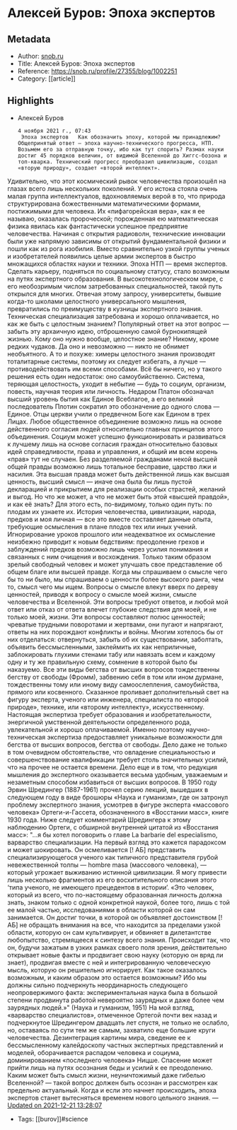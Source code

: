 # Алексей Буров: Эпоха экспертов

## Metadata
- Author: [snob.ru]()
- Title: Алексей Буров: Эпоха экспертов
- Reference: https://snob.ru/profile/27355/blog/1002251
- Category: [[article]]

## Highlights
- Алексей Буров
      
      4 ноября 2021 г., 07:43
       Эпоха экспертов   Как обозначить эпоху, которой мы принадлежим? Общепринятый ответ — эпоха научно-технического прогресса, НТП. Возьмем его за отправную точку, ибо как тут спорить? Размах науки достиг 45 порядков величин, от видимой Вселенной до Хиггс-бозона и топ-кварка. Технический прогресс преобразил цивилизацию, создал «вторую природу», создает «второй интеллект». 
Удивительно, что этот космический рывок человечества произошёл на глазах всего лишь нескольких поколений. У его истока стояла очень малая группа интеллектуалов, вдохновляемых верой в то, что природа структурирована божественными математическими формами, постижимыми для человека. Их «пифагорейская вера», как я ее называю, оказалась пророческой; порожденная ею математическая физика явилась как фантастически успешное предприятие человечества. Начиная с открытия радиоволн, технические инновации были уже напрямую зависимы от открытий фундаментальной физики и пошли как из рога изобилия. Вместо сравнительно узкой группы ученых и изобретателей появились целые армии экспертов в быстро множащихся областях науки и техники. Эпоха НТП — время экспертов.
Сделать карьеру, подняться по социальному статусу, стало возможным на путях экспертного образования. В высокотехнологическом мире, с его необозримым числом затребованных специальностей, такой путь открылся для многих. Отвечая этому запросу, университеты, бывшие когда-то школами целостного универсального мышления, превратились по преимуществу в кузницы экспертного знания. Техническая специализация затребована и хорошо оплачивается, но как же быть с целостным знанием?
Популярный ответ на этот вопрос — забыть эту архаичную идею, отброшенную самой бурнокипящей жизнью. Кому оно нужно вообще, целостное знание? Никому, кроме редких чудаков. Да оно и невозможно — никто не обнимет необъятного. А то и похуже: химеры целостного знания производят тоталитарные системы, поэтому их следует избегать, а лучше — противодействовать им всеми способами. Всё бы ничего, но у такого решения есть один недостаток: оно самоубийственно. Система, теряющая целостность, уходит в небытие — будь то социум, организм, повесть, научная теория или личность. Недаром Платон обозначал высший уровень бытия как Единое Всеблагое, а его великий последователь Плотин сократил это обозначение до одного слова — Единое. Отцы церкви учили о предвечном Боге как Едином в трех Лицах. Любое общественное объединение возможно лишь на основе действенного согласия людей относительно главных принципов этого объединения. Социум может успешно функционировать и развиваться к лучшему лишь на основе согласия граждан относительно базовых идей справедливости, права и управления, и общий им всем корень «прав» тут не случаен. Без разделяемой гражданами некой высшей общей правды возможно лишь тотальное бесправие, царство лжи и насилия. Эта высшая правда может быть действенной лишь как высшая ценность, высший смысл — иначе она была бы лишь пустой декларацией и прикрытием для реализации особых страстей, желаний и выгод. Но что же может, а что не может быть этой «высшей правдой», и как её знать? Для этого есть, по-видимому, только один путь: по плодам их узнаете их. История человечества, цивилизации, народа, предков и моя личная — все это вместе составляет данные опыта, требующие осмысления в плане плодов тех или иных учений. Игнорирование уроков прошлого или неадекватное их осмысление неизбежно приводит к новым бедствиям: преодоление грехов и заблуждений предков возможно лишь через усилия понимания и связанных с ним очищения и восхождения. Только таким образом зрелый свободный человек и может улучшать свое представление об общем благе или высшей правде.
Когда мы спрашиваем о смысле чего бы то ни было, мы спрашиваем о ценности более высокого ранга, чем то, смысл чего мы ищем. Вопросы о смысле влекут вверх по дереву ценностей, приводя к вопросу о смысле моей жизни, смысле человечества и Вселенной. Эти вопросы требуют ответов, и любой мой ответ или отказ от ответа влечет глубокие следствия для моей, и не только моей, жизни. Эти вопросы составляют полюс ценностей; чреватые трудными поворотами и жертвами, они пугают и напрягают, ответы на них порождают конфликты и войны. Многим хотелось бы от них отделаться: отвернуться, забыть об их существовании, заболтать, объявить бессмысленными, заклеймить их как неприличные, заблокировать глухими стенами табу или навязать всем и каждому одну и ту же правильную схему, сомнение в которой было бы наказуемо. Все эти виды бегства от высших вопросов тождественны бегству от свободы (Фромм), забвению себя в том или ином дурмане, тождественны тому или иному виду самоослепления, самоубийства, прямого или косвенного. 
Сказанное проливает дополнительный свет на фигуру эксперта, ученого или инженера, специалиста по «второй природе», технике, или «второму интеллекту», искусственному. Настоящая экспертиза требует образования и изобретательности, энергичной умственной деятельности определенного рода, увлекательной и хорошо оплачиваемой. Именно поэтому научно-техническая экспертиза предоставляет уникальные возможности для бегства от высших вопросов, бегства от свободы. Дело даже не только в том очевидном обстоятельстве, что овладение специальностью и совершенствование квалификации требует столь значительных усилий, что на прочее не остается времени. Дело еще и в том, что редукция мышления до экспертного оказывается весьма удобным, уважаемым и незаметным способом избавиться от высших вопросов. 
В 1950 году Эрвин Шредингер (1887-1961) прочел серию лекций, вышедших в следующем году в виде брошюры «Наука и гуманизм», где он затронул проблему экспертного знания, усмотрев в фигуре эксперта «массового человека» Ортеги-и-Гассета, обозначенного в «Восстании масс», книге 1930 года. Ниже следует комментарий Шредингера к этому наблюдению Ортеги, с обширной внутренней цитатой из «Восстания масс»:
"…я бы хотел поговорить о главе La barbarie del especialismo, варварство специализации. На первый взгляд это кажется парадоксом и может шокировать. Он осмеливается [! АБ] представить специализирующегося ученого как типичного представителя грубой невежественной толпы — hombre masa (массового человека), — который угрожает выживанию истинной цивилизации. Я могу привести лишь несколько фрагментов из его восхитительного описания этого ‘типа ученого, не имеющего прецедентов в истории’. 
«Это человек, который из всего, что по-настоящему образованная личность должна знать, знаком только с одной конкретной наукой, более того, лишь с той ее малой частью, исследованиями в области которой он сам занимается. Он достиг точки, в которой он объявляет достоинством [! АБ] не обращать внимания на все, что находится за пределами узкой области, которую он сам культивирует, и обвиняет в дилетантстве любопытство, стремящееся к синтезу всего знания. Происходит так, что он, будучи зажатым в узких рамках своего поля зрения, действительно открывает новые факты и продвигает свою науку (которую он вряд ли знает), продвигая вместе с ней и интегрированную человеческую мысль, которую он решительно игнорирует. Как такое оказалось возможным, и каким образом это остается возможным? Ибо мы должны сильно подчеркнуть неординарность следующего неопровержимого факта: экспериментальная наука была в большой степени продвинута работой невероятно заурядных и даже более чем заурядных людей.»"
(Наука и гуманизм, 1951)
На мой взгляд, «варварство специалистов», отмеченное Ортегой почти век назад и подчеркнутое Шредингером двадцать лет спустя, не только не ослабло, но, оставаясь по сути тем же самым, захватило еще большие круги человечества. Дезинтеграция картины мира, сведение ее к бессмысленному калейдоскопу частных экспертных представлений и моделей, оборачивается распадом человека и социума, доминированием «последнего человека» Ницше.
Спасение может прийти лишь на путях осознания беды и усилий к ее преодолению. Каким может быть смысл жизни, неуничтожимый даже гибелью Вселенной? — такой вопрос должен быть осознан и рассмотрен как предельно актуальный. Когда и если это начнет происходить, эпоха экспертов станет вытесняться временем нового цельного знания. — [Updated on 2021-12-21 13:28:07](https://hyp.is/kvZCjkATEeyW1nOT0bhEfw/snob.ru/profile/27355/blog/1002251)
   - Tags: [[burov]]#science
